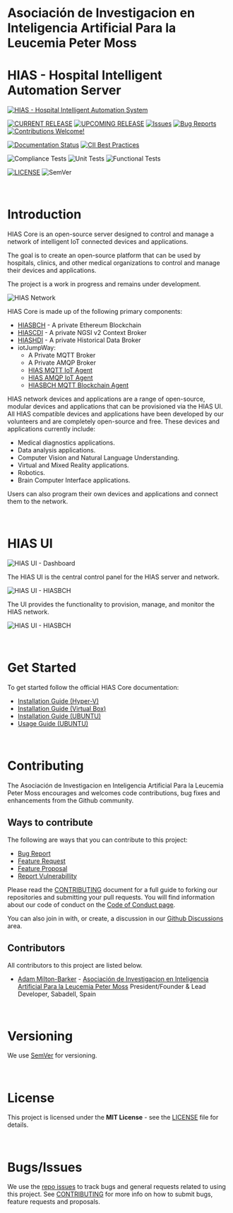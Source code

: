 # Asociación de Investigacion en Inteligencia Artificial Para la Leucemia Peter Moss
# HIAS - Hospital Intelligent Automation Server

[![HIAS - Hospital Intelligent Automation System](assets/images/project-banner.jpg)](https://github.com/aiial/hias-core)

[![CURRENT RELEASE](https://img.shields.io/badge/CURRENT%20RELEASE-3.0.0-blue.svg)](https://github.com/aiial/hias-core/tree/release-3.0.0) [![UPCOMING RELEASE](https://img.shields.io/badge/DEV%20BRANCH-develop-blue.svg)](https://github.com/aiial/hias-core/tree/release-3.0.0) [![Issues](https://img.shields.io/badge/Issues-Welcome-lightgrey.svg)](issues) [![Bug Reports](https://img.shields.io/badge/Bug%20Reports-Welcome-lightgrey.svg)](https://github.com/aiial/hias-core/issues/new?assignees=&labels=&template=bug_report.md&title=) [![Contributions Welcome!](https://img.shields.io/badge/Contributions-Welcome-lightgrey.svg)](CONTRIBUTING.md)

[![Documentation Status](https://readthedocs.org/projects/hias/badge/?version=latest)](https://hias.readthedocs.io/en/latest/?badge=latest) [![CII Best Practices](https://bestpractices.coreinfrastructure.org/projects/5140/badge)](https://bestpractices.coreinfrastructure.org/projects/5140)

![Compliance Tests](https://img.shields.io/badge/Compliance%20Tests-TODO-red)
![Unit Tests](https://img.shields.io/badge/Unit%20Tests-TODO-red)
![Functional Tests](https://img.shields.io/badge/Functional%20Tests-TODO-red)

 [![LICENSE](https://img.shields.io/badge/LICENSE-MIT-blue.svg)](LICENSE) ![SemVer](https://img.shields.io/badge/semver-2.0.0-blue)

&nbsp;

# Introduction
HIAS Core is an open-source server designed to control and manage a network of intelligent IoT connected devices and applications.

The goal is to create an open-source platform that can be used by hospitals, clinics, and other medical organizations to control and manage their devices and applications.

The project is a work in progress and remains under development.

![HIAS Network](assets/images/hias-network-v3.jpg)

HIAS Core is made up of the following primary components:

- [HIASBCH](https://github.com/aiial/hiasbch) - A private Ethereum Blockchain
- [HIASCDI](https://github.com/aiial/hiascdi) - A private NGSI v2 Context Broker
- [HIASHDI](https://github.com/aiial/hiashdi) - A private Historical Data Broker
- iotJumpWay:
    - A Private MQTT Broker
    - A Private AMQP Broker
    - [HIAS MQTT IoT Agent](https://github.com/aiial/hias-mqtt-iot-agent)
    - [HIAS AMQP IoT Agent](https://github.com/aiial/hias-amqp-iot-agent)
    - [HIASBCH MQTT Blockchain Agent](https://github.com/aiial/hiasbch-mqtt-blockchain-agent)

HIAS network devices and applications are a range of open-source, modular devices and applications that can be provisioned via the HIAS UI. All HIAS compatible devices and applications have been developed by our volunteers and are completely open-source and free. These devices and applications currently include:

- Medical diagnostics applications.
- Data analysis applications.
- Computer Vision and Natural Language Understanding.
- Virtual and Mixed Reality applications.
- Robotics.
- Brain Computer Interface applications.

Users can also program their own devices and applications and connect them to the network.

&nbsp;

# HIAS UI

![HIAS UI - Dashboard](assets/images/hias-ui-dashboard.jpg)

The HIAS UI is the central control panel for the HIAS server and network.

![HIAS UI - HIASBCH](assets/images/hias-ui-hiasbch.jpg)

The UI provides the functionality to provision, manage, and monitor the HIAS network.

![HIAS UI - HIASBCH](assets/images/hias-ui-iot-agent.jpg)

&nbsp;

# Get Started
To get started follow the official HIAS Core documentation:

- [Installation Guide (Hyper-V)](https://hias.readthedocs.io/en/latest/installation/hyperv/)
- [Installation Guide (Virtual Box)](https://hias.readthedocs.io/en/latest/installation/virtualbox/)
- [Installation Guide (UBUNTU)](https://hias.readthedocs.io/en/latest/installation/ubuntu/)
- [Usage Guide (UBUNTU)](https://hias.readthedocs.io/en/latest/usage/ubuntu/)

&nbsp;

# Contributing
The Asociación de Investigacion en Inteligencia Artificial Para la Leucemia Peter Moss encourages and welcomes code contributions, bug fixes and enhancements from the Github community.

## Ways to contribute

The following are ways that you can contribute to this project:

- [Bug Report](https://github.com/aiial/hias-core/issues/new?assignees=&labels=&template=bug_report.md&title=)
- [Feature Request](https://github.com/aiial/hias-core/issues/new?assignees=&labels=&template=feature_request.md&title=)
- [Feature Proposal](https://github.com/aiial/hias-core/issues/new?assignees=&labels=&template=feature-proposal.md&title=)
- [Report Vulnerabillity](https://github.com/aiial/hias-core/issues/new?assignees=&labels=&template=report-a-vulnerability.md&title=)

Please read the [CONTRIBUTING](CONTRIBUTING.md "CONTRIBUTING") document for a full guide to forking our repositories and submitting your pull requests. You will find information about our code of conduct on the [Code of Conduct page](CODE-OF-CONDUCT.md "Code of Conduct page").

You can also join in with, or create, a discussion in our [Github Discussions](https://github.com/aiial/HIASCDI/discussions) area.

## Contributors

All contributors to this project are listed below.

- [Adam Milton-Barker](https://www.leukemiaairesearch.com/association/volunteers/adam-milton-barker "Adam Milton-Barker") - [Asociación de Investigacion en Inteligencia Artificial Para la Leucemia Peter Moss](https://www.leukemiaresearchassociation.ai "Asociación de Investigacion en Inteligencia Artificial Para la Leucemia Peter Moss") President/Founder & Lead Developer, Sabadell, Spain

&nbsp;

# Versioning
We use [SemVer](https://semver.org/) for versioning.

&nbsp;

# License
This project is licensed under the **MIT License** - see the [LICENSE](LICENSE "LICENSE") file for details.

&nbsp;

# Bugs/Issues
We use the [repo issues](issues "repo issues") to track bugs and general requests related to using this project. See [CONTRIBUTING](CONTRIBUTING.md "CONTRIBUTING") for more info on how to submit bugs, feature requests and proposals.
